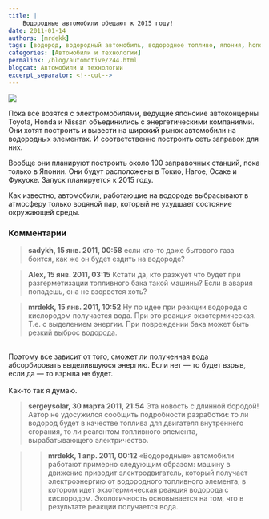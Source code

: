 ```yaml
---
title: |
    Водородные автомобили обещают к 2015 году!
date: 2011-01-14
authors: [mrdekk]
tags: [водород, водородный автомобиль, водородное топливо, япония, honda, toyota, nissan]
categories: [Автомобили и технологии]
permalink: /blog/automotive/244.html
blogcat: Автомобили и технологии
excerpt_separator: <!--cut-->
---
```



![](http://itw66.ru/uploads/images/00/00/01/2011/01/14/189b21.jpg)


Пока все возятся с электромобилями, ведущие японские автоконцерны Toyota, Honda и Nissan объединились с энергетическими компаниями. Они хотят построить и вывести на широкий рынок автомобили на водородных элементах. И соответственно построить сеть заправок для них.

Вообще они планируют построить около 100 заправочных станций, пока только в Японии. Они будут расположены в Токио, Нагое, Осаке и Фукуоке. Запуск планируется к 2015 году.

Как известно, автомобили, работающие на водороде выбрасывают в атмосферу только водяной пар, который не ухудшает состояние окружающей среды.

### Комментарии

> **sadykh, 15 янв. 2011, 00:58**
> если кто-то даже бытового газа боится, как же он будет ездить на водороде?

> **Alex, 15 янв. 2011, 03:15**
> Кстати да, кто разжует что будет при разгерметизации топливного бака такой машины? Если в авария попадешь, она не взорвется хоть?

> **mrdekk, 15 янв. 2011, 10:52**
> Ну по идее при реакции водорода с кислородом получается вода. При это реакция экзотермическая. Т.е. с выделением энергии. При повреждении бака может быть резкий выброс водорода.<br/>
<br/>
Поэтому все зависит от того, сможет ли полученная вода абсорбировать выделившуюся энергию. Если нет — то будет взрыв, если да — то взрыва не будет.<br/>
<br/>
Как-то так я думаю.

> **sergeysolar, 30 марта 2011, 21:54**
> Эта новость с длинной бородой! Автор не удосужился сообщить подробности разработки: то ли водород будет в качестве топлива для двигателя внутреннего сгорания, то ли реагентом топливного элемента, вырабатывающего электричество.

>> **mrdekk, 1 апр. 2011, 00:12**
>> «Водородные» автомобили работают примерно следующим образом: машину в движение приводит электродвигатель, который получает электроэнергию от водородного топливного элемента, в котором идет экзотермическая реакция водорода с кислородом. Экологичность основывается на том, что в результате реакции получается вода.
